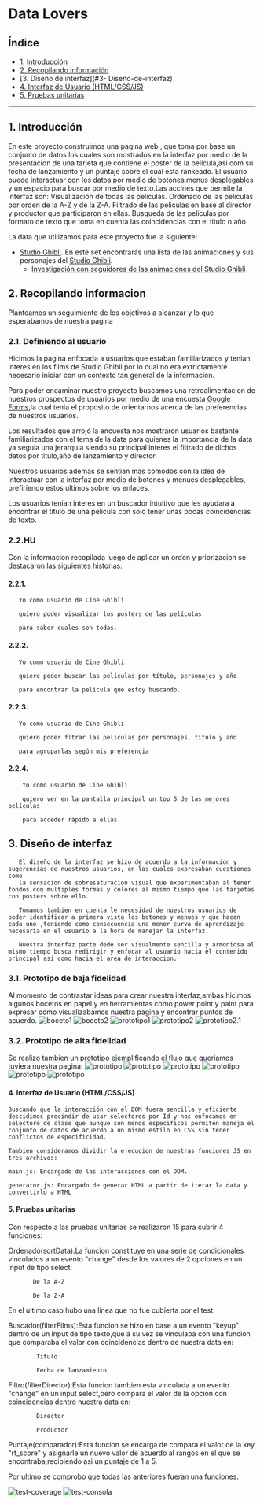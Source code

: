 # Data Lovers

## Índice

* [1. Introducción](#1-Introducción)
* [2. Recopilando información](#2-recopilando-información)
* [3. Diseño de interfaz](#3- Diseño-de-interfaz)
* [4. Interfaz de Usuario (HTML/CSS/JS)](#4-Implementación-de-la-Interfaz-de-Usuario-(HTML/CSS/JS))
* [5.  Pruebas unitarias](#5-Pruebas-unitarias)

***

## 1. Introducción


En este proyecto construimos una pagina web , que toma por base un conjunto de datos los cuales son mostrados en la interfaz por medio de la presentacion de una tarjeta que contiene el poster de la pelicula,asi com su fecha de lanzamiento y un puntaje sobre el cual esta rankeado.
El usuario puede interactuar con los datos por medio de botones,menus desplegables y un espacio para buscar por medio de texto.Las accines que permite  la interfaz son:
              Visualización de todas las películas.
               Ordenado de las peliculas por orden de la A-Z y de la Z-A.
               Filtrado de las peliculas en base al director y productor que participaron en ellas.
               Busqueda de las peliculas por formato de texto que toma en cuenta las coincidencias con el titulo o año.
               
La data que utilizamos para este proyecto fue la siguiente:              

* [Studio Ghibli](src/data/ghibli/ghibli.json).
  En este set encontrarás una lista de las animaciones y sus personajes del
  [Studio Ghibli](https://ghiblicollection.com/).
  - [Investigación con seguidores de las animaciones del Studio Ghibli](src/data/ghibli/README.md)




## 2. Recopilando informacion

Planteamos un seguimiento de los objetivos a alcanzar y lo que esperabamos de nuestra pagina

### 2.1. Definiendo al usuario

Hicimos la pagina enfocada a usuarios que estaban familiarizados y tenian interes en los films de Studio Ghibli por lo cual no era extrictamente necesario iniciar con un contexto tan general de la informacion.

Para poder encaminar nuestro proyecto buscamos una retroalimentacion de nuestros prospectos de usuarios por medio de una encuesta [Google Forms](https://docs.google.com/forms/d/1CBeQi23bW2J1OdZLrwLgxiqm4ndU9vKbKoNhQOCPYwk/edit?usp=sharing),la cual tenia el proposito de orientarnos acerca de las preferencias de nuestros usuarios.

Los resultados que arrojó la encuesta nos mostraron usuarios bastante familiarizados con el tema de la data para quienes la importancia de la data ya seguia una jerarquia siendo su principal interes el filtrado de dichos datos por titulo,año de lanzamiento y director.

Nuestros usuarios ademas se sentian mas comodos con la idea de interactuar con la interfaz por medio de botones y menues desplegables, prefiriendo estos ultimos sobre los enlaces.

Los usuarios tenian interes en un buscador intuitivo que les ayudara a encontrar el título de una película con solo tener unas pocas coincidencias de texto.


### 2.2.HU

Con la informacion recopilada luego de aplicar un orden y priorizacion se destacaron las siguientes historias:


#### 2.2.1.

       Yo como usuario de Cine Ghibli 

       quiero poder visualizar los posters de las películas 

       para saber cuales son todas.

#### 2.2.2.
       
       Yo como usuario de Cine Ghibli 

       quiero poder buscar las películas por título, personajes y año

       para encontrar la película que estoy buscando.

  
#### 2.2.3. 

       Yo como usuario de Cine Ghibli 

       quiero poder fltrar las películas por personajes, título y año
       
       para agruparlas según mis preferencia

#### 2.2.4.

        Yo como usuario de Cine Ghibli

        quiero ver en la pantalla principal un top 5 de las mejores películas

        para acceder rápido a ellas.


## 3. Diseño de interfaz
      
       El diseño de la interfaz se hizo de acuerdo a la informacion y sugerencias de nuestros usuarios, en las cuales expresaban cuestiones como
       la sensacion de sobresaturacion visual que experimentaban al tener fondos con multiples formas y colores al mismo tiempo que las tarjetas con posters sobre ello.

       Tomamos tambien en cuenta le necesidad de nuestros usuarios de poder identificar a primera vista los botones y menues y que hacen cada uno ,teniendo como consecuencia una menor curva de aprendizaje necesaria en el usuario a la hora de manejar la interfaz.

       Nuestra interfaz parte dede ser visualmente sencilla y armoniosa al mismo tiempo busca redirigir y enfocar al usuario hacia el contenido principal asi como hacia el area de interaccion.


### 3.1. Prototipo de baja fidelidad

Al momento de contrastar ideas para crear nuestra interfaz,ambas hicimos algunos bocetos en papel y en herramientas como power point y paint para expresar como visualizabamos nuestra pagina y encontrar puntos de acuerdo.
![boceto1](./src/readme-img/sketch.png)
![boceto2](./src/IMG/sketch%202.png)
![prototipo1](./src/readme-img/BOCETO%20GHIBLI.png)
![prototipo2](./src/readme-img/boceto1.png)
![prototipo2.1](./src/readme-img/boceto%202.png)

### 3.2. Prototipo de alta fidelidad
Se realizo tambien un prototipo ejemplificando el flujo que queriamos tuviera nuestra pagina:
![prototipo](./src/readme-img/vista1.png)
![prototipo](./src/readme-img/vista2.png)
![prototipo](./src/readme-img/Vista3.png)
![prototipo](./src/readme-img/vista4.png)
![prototipo](./src/readme-img/vista5.png)
![prototipo](./src/readme-img/Vista6.png)
         
     

#### 4. Interfaz de Usuario (HTML/CSS/JS)

    Buscando que la interacción con el DOM fuera sencilla y eficiente descidimos precindir de usar selectores por Id y nos enfocamos en selectore de clase que aunque son menos especificos permiten maneja el conjunto de datos de acuerdo a un mismo estilo en CSS sin tener conflictos de especificidad.

    Tambien consideramos dividir la ejecucion de nuestras funciones JS en tres archivos:
    
    main.js: Encargado de las interacciones con el DOM.

    generator.js: Encargado de generar HTML a partir de iterar la data y convertirlo a HTML


#### 5. Pruebas unitarias

Con respecto a las pruebas unitarias se realizaron 15 para cubrir 4 funciones:

Ordenado(sortData):La funcion constituye en una serie de condicionales vinculados a un evento "change" desde los valores de 2 opciones en un input de tipo select:
        
           De la A-Z

           De la Z-A

 En el ultimo caso hubo una linea que no fue cubierta por el test.

 Buscador(filterFilms):Esta funcion se hizo en base a un evento "keyup" dentro de un input de tipo texto,que a su vez se vinculaba con una funcion que comparaba el valor con coincidencias dentro de nuestra data en:

            Titulo 

            Fecha de lanzamiento 

Filtro(filterDirector):Esta funcion tambien esta vinculada a un evento "change" en un input select,pero compara el valor de la opcion con coincidencias dentro nuestra data en:

            Director

            Productor

Puntaje(comparador):Esta funcion se encarga de compara el valor de la key "rt_score" y asignarle un nuevo valor de acuerdo al rangos en el que se encontraba,recibiendo asi un puntaje de 1 a 5.


Por ultimo se comprobo que todas las anteriores fueran una funciones.


![test-coverage](./src/readme-img/test-coverage.png)
![test-consola](./src/IMG/test-consola.png)



